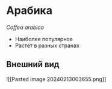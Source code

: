 # Арабика
*Coffea arabica*

- Наиболее популярное
- Растёт в разных странах

## Внешний вид
![[Pasted image 20240213003655.png]]